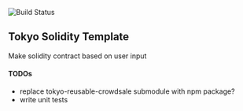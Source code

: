 ![Build Status](https://secure.travis-ci.org/Onther-Tech/tokyo-solidity-template.png?branch=master,staging,production)

## Tokyo Solidity Template
Make solidity contract based on user input


#### TODOs
- replace tokyo-reusable-crowdsale submodule with npm package?
- write unit tests
